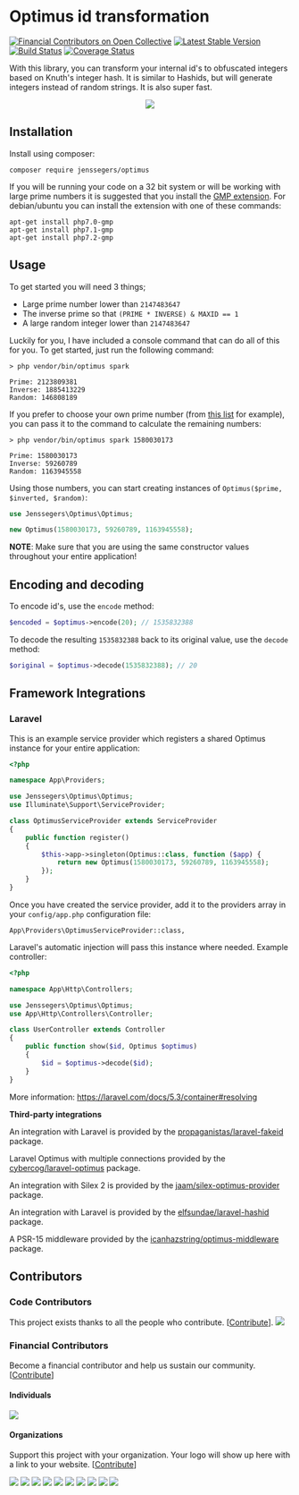 Optimus id transformation
=========================

[![Financial Contributors on Open Collective](https://opencollective.com/jenssegersoptimus/all/badge.svg?label=financial+contributors)](https://opencollective.com/jenssegersoptimus) 
[![Latest Stable Version](http://img.shields.io/github/release/jenssegers/optimus.svg)](https://packagist.org/packages/jenssegers/optimus) [![Build Status](http://img.shields.io/travis/jenssegers/optimus.svg)](https://travis-ci.org/jenssegers/optimus) [![Coverage Status](http://img.shields.io/coveralls/jenssegers/optimus.svg)](https://coveralls.io/r/jenssegers/optimus?branch=master)


With this library, you can transform your internal id's to obfuscated integers based on Knuth's integer hash. It is similar to Hashids, but will generate integers instead of random strings. It is also super fast.

<p align="center">
<img src="http://jenssegers.be/uploads/images/optimus.png">
</p>

Installation
------------

Install using composer:

```
composer require jenssegers/optimus
```

If you will be running your code on a 32 bit system or will be working with large prime numbers it is suggested that you install the [GMP extension](http://php.net/manual/en/book.gmp.php). For debian/ubuntu you can install the extension with one of these commands:

```
apt-get install php7.0-gmp
apt-get install php7.1-gmp
apt-get install php7.2-gmp
```

Usage
-----

To get started you will need 3 things;

 - Large prime number lower than `2147483647`
 - The inverse prime so that `(PRIME * INVERSE) & MAXID == 1`
 - A large random integer lower than `2147483647`

Luckily for you, I have included a console command that can do all of this for you. To get started, just run the following command:

```
> php vendor/bin/optimus spark

Prime: 2123809381
Inverse: 1885413229
Random: 146808189
```

If you prefer to choose your own prime number (from [this list](http://primes.utm.edu/lists/small/millions/) for example), you can pass it to the command to calculate the remaining numbers:

```
> php vendor/bin/optimus spark 1580030173

Prime: 1580030173
Inverse: 59260789
Random: 1163945558
```

Using those numbers, you can start creating instances of `Optimus($prime, $inverted, $random)`:

```php
use Jenssegers\Optimus\Optimus;

new Optimus(1580030173, 59260789, 1163945558);
```

**NOTE**: Make sure that you are using the same constructor values throughout your entire application!

## Encoding and decoding

To encode id's, use the `encode` method:

```php
$encoded = $optimus->encode(20); // 1535832388
```

To decode the resulting `1535832388` back to its original value, use the `decode` method:

```php
$original = $optimus->decode(1535832388); // 20
```

## Framework Integrations

### Laravel

This is an example service provider which registers a shared Optimus instance for your entire application:

```php
<?php

namespace App\Providers;

use Jenssegers\Optimus\Optimus;
use Illuminate\Support\ServiceProvider;

class OptimusServiceProvider extends ServiceProvider
{
    public function register()
    {
        $this->app->singleton(Optimus::class, function ($app) {
            return new Optimus(1580030173, 59260789, 1163945558);
        });
    }
}
```

Once you have created the service provider, add it to the providers array in your `config/app.php` configuration file:

```
App\Providers\OptimusServiceProvider::class,
```


Laravel's automatic injection will pass this instance where needed. Example controller:

```php
<?php

namespace App\Http\Controllers;

use Jenssegers\Optimus\Optimus;
use App\Http\Controllers\Controller;

class UserController extends Controller
{
    public function show($id, Optimus $optimus)
    {
        $id = $optimus->decode($id);
    }
}
```

More information: https://laravel.com/docs/5.3/container#resolving

**Third-party integrations**

An integration with Laravel is provided by the [propaganistas/laravel-fakeid](https://packagist.org/packages/propaganistas/laravel-fakeid) package.

Laravel Optimus with multiple connections provided by the [cybercog/laravel-optimus](https://github.com/cybercog/laravel-optimus) package.

An integration with Silex 2 is provided by the [jaam/silex-optimus-provider](https://packagist.org/packages/jaam/silex-optimus-provider) package.

An integration with Laravel is provided by the [elfsundae/laravel-hashid](https://github.com/ElfSundae/laravel-hashid) package.

A PSR-15 middleware provided by the [icanhazstring/optimus-middleware](https://github.com/icanhazstring/optimus-middleware) package.

## Contributors

### Code Contributors

This project exists thanks to all the people who contribute. [[Contribute](CONTRIBUTING.md)].
<a href="https://github.com/jenssegers/optimus/graphs/contributors"><img src="https://opencollective.com/jenssegersoptimus/contributors.svg?width=890&button=false" /></a>

### Financial Contributors

Become a financial contributor and help us sustain our community. [[Contribute](https://opencollective.com/jenssegersoptimus/contribute)]

#### Individuals

<a href="https://opencollective.com/jenssegersoptimus"><img src="https://opencollective.com/jenssegersoptimus/individuals.svg?width=890"></a>

#### Organizations

Support this project with your organization. Your logo will show up here with a link to your website. [[Contribute](https://opencollective.com/jenssegersoptimus/contribute)]

<a href="https://opencollective.com/jenssegersoptimus/organization/0/website"><img src="https://opencollective.com/jenssegersoptimus/organization/0/avatar.svg"></a>
<a href="https://opencollective.com/jenssegersoptimus/organization/1/website"><img src="https://opencollective.com/jenssegersoptimus/organization/1/avatar.svg"></a>
<a href="https://opencollective.com/jenssegersoptimus/organization/2/website"><img src="https://opencollective.com/jenssegersoptimus/organization/2/avatar.svg"></a>
<a href="https://opencollective.com/jenssegersoptimus/organization/3/website"><img src="https://opencollective.com/jenssegersoptimus/organization/3/avatar.svg"></a>
<a href="https://opencollective.com/jenssegersoptimus/organization/4/website"><img src="https://opencollective.com/jenssegersoptimus/organization/4/avatar.svg"></a>
<a href="https://opencollective.com/jenssegersoptimus/organization/5/website"><img src="https://opencollective.com/jenssegersoptimus/organization/5/avatar.svg"></a>
<a href="https://opencollective.com/jenssegersoptimus/organization/6/website"><img src="https://opencollective.com/jenssegersoptimus/organization/6/avatar.svg"></a>
<a href="https://opencollective.com/jenssegersoptimus/organization/7/website"><img src="https://opencollective.com/jenssegersoptimus/organization/7/avatar.svg"></a>
<a href="https://opencollective.com/jenssegersoptimus/organization/8/website"><img src="https://opencollective.com/jenssegersoptimus/organization/8/avatar.svg"></a>
<a href="https://opencollective.com/jenssegersoptimus/organization/9/website"><img src="https://opencollective.com/jenssegersoptimus/organization/9/avatar.svg"></a>
